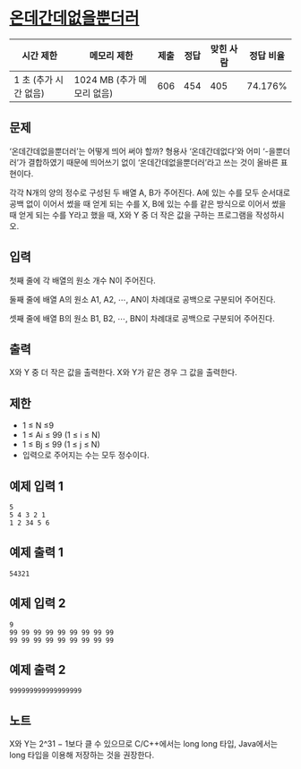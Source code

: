# [온데간데없을뿐더러](https://www.acmicpc.net/problem/31833)

| 시간 제한 | 메모리 제한 | 제출 | 정답 | 맞힌 사람 | 정답 비율 |
| --- | --- | --- | --- | --- | --- |
| 1 초 (추가 시간 없음) | 1024 MB (추가 메모리 없음) | 606 | 454 | 405 | 74.176% |

## 문제

‘온데간데없을뿐더러’는 어떻게 띄어 써야 할까? 형용사 ‘온데간데없다’와 어미 ‘-을뿐더러’가 결합하였기 때문에 띄어쓰기 없이 ‘온데간데없을뿐더러’라고 쓰는 것이 올바른 표현이다.

각각 N개의 양의 정수로 구성된 두 배열 A, B가 주어진다. A에 있는 수를 모두 순서대로 공백 없이 이어서 썼을 때 얻게 되는 수를 X, B에 있는 수를 같은 방식으로 이어서 썼을 때 얻게 되는 수를 Y라고 했을 때, X와 Y 중 더 작은 값을 구하는 프로그램을 작성하시오.

## 입력

첫째 줄에 각 배열의 원소 개수 N이 주어진다.

둘째 줄에 배열 A의 원소 A1, A2, ⋯, AN이 차례대로 공백으로 구분되어 주어진다.

셋째 줄에 배열 B의 원소 B1, B2, ⋯, BN이 차례대로 공백으로 구분되어 주어진다.

## 출력

X와 Y 중 더 작은 값을 출력한다. X와 Y가 같은 경우 그 값을 출력한다.

## 제한

- 1 ≤ N ≤9
- 1 ≤ Ai ≤ 99 (1 ≤ i ≤ N)
- 1 ≤ Bj ≤ 99 (1 ≤ j ≤ N)
- 입력으로 주어지는 수는 모두 정수이다.

## 예제 입력 1

```
5
5 4 3 2 1
1 2 34 5 6

```

## 예제 출력 1

```
54321

```

## 예제 입력 2

```
9
99 99 99 99 99 99 99 99 99
99 99 99 99 99 99 99 99 99

```

## 예제 출력 2

```
999999999999999999

```

## 노트

X와 Y는 2^31 − 1보다 클 수 있으므로 C/C++에서는 long long 타입, Java에서는 long 타입을 이용해 저장하는 것을 권장한다.
